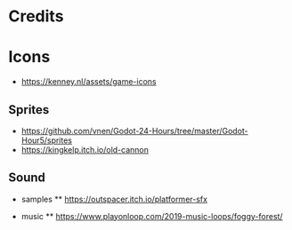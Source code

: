 # Credits

# Icons

* https://kenney.nl/assets/game-icons

## Sprites

* https://github.com/vnen/Godot-24-Hours/tree/master/Godot-Hour5/sprites
* https://kingkelp.itch.io/old-cannon

## Sound

* samples
** https://outspacer.itch.io/platformer-sfx

* music
** https://www.playonloop.com/2019-music-loops/foggy-forest/
